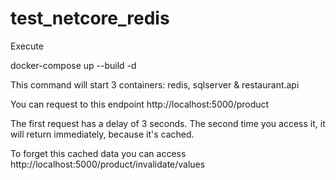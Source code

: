 # test_netcore_redis
Execute

docker-compose up --build -d

This command will start 3 containers: redis, sqlserver & restaurant.api

You can request to this endpoint 
 http://localhost:5000/product
 
The first request has a delay of 3 seconds. The second time you access it, it will return immediately, because it's cached.

To forget this cached data you can access 
 http://localhost:5000/product/invalidate/values